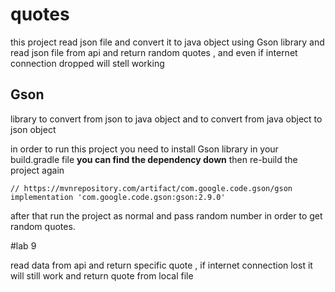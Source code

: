 # quotes

this project read json file and convert it to java object using Gson library 
and read json file from api and return random quotes , and even if internet connection dropped will stell working 


## Gson 
library to convert from json to java object and to convert from java object to json object 


in order to run this project you need to install Gson library in your build.gradle file **you can find the dependency down** 
then re-build the project again
```
// https://mvnrepository.com/artifact/com.google.code.gson/gson
implementation 'com.google.code.gson:gson:2.9.0'

```

after that run the project as normal and pass random number in order to get random quotes.


#lab 9

read data from api and return specific quote , if internet connection lost it will still work and return quote from local file 




